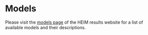 # Models

Please visit the [models page](https://crfm.stanford.edu/heim/latest/?models) of the HEIM results website for 
a list of available models and their descriptions.

